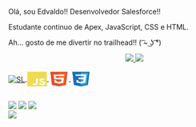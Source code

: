 Olá, sou Edvaldo!! Desenvolvedor Salesforce!!

Estudante continuo de Apex, JavaScript, CSS e HTML.

Ah... gosto de me divertir no trailhead!! ( ͡~ ͜ʖ ͡°)


<div align="center">
  <a href="https://github.com/edvaldows">
  <img height="180em" src="https://github-readme-stats.vercel.app/api?username=edvaldows&show_icons=true&theme=dark&include_all_commits=true&count_private=true"/>
  <img height="180em" src="https://github-readme-stats.vercel.app/api/top-langs/?username=edvaldows&layout=compact&langs_count=7&theme=dark"/>
</div>
  
<div style="display: inline_block"><br>
  <img align="center" alt="SL" height="30" width="40" src="https://cdn.jsdelivr.net/gh/devicons/devicon/icons/salesforce/salesforce-original.svg"/>
  <img align="center" alt="Js" height="30" width="40" src="https://raw.githubusercontent.com/devicons/devicon/master/icons/javascript/javascript-plain.svg">
  <img align="center" alt="HTML" height="30" width="40" src="https://raw.githubusercontent.com/devicons/devicon/master/icons/html5/html5-original.svg">
  <img align="center" alt="CSS" height="30" width="40" src="https://raw.githubusercontent.com/devicons/devicon/master/icons/css3/css3-original.svg">
</div>
  
  ##
  
<div>
 
 <a href="https://instagram.com/edvaldo.ws" target="_blank"><img src="https://img.shields.io/badge/-Instagram-%23E4405F?style=for-the-badge&logo=instagram&logoColor=white" target="_blank"></a>
 <a href = "mailto:contatoedvaldows@gmail.com"><img src="https://img.shields.io/badge/-Gmail-%23333?style=for-the-badge&logo=gmail&logoColor=white" target="_blank"></a>
 <a href="https://www.linkedin.com/in/edvaldo-dos-santos-565674159" target="_blank"><img src="https://img.shields.io/badge/-LinkedIn-%230077B5?style=for-the-badge&logo=linkedin&logoColor=white" target="_blank"></a>  
 <a href="https://trailblazer.me/id/edossantos22" target="_blank"><img src="https://img.shields.io/badge/Salesforce-00A1E0?style=for-the-badge&logo=Salesforce&logoColor=white" target="_blank"></a> 
  
</div>
